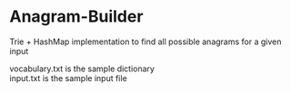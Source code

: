 # Anagram-Builder
Trie + HashMap implementation to find all possible anagrams for a given input

vocabulary.txt is the sample dictionary <br>
input.txt is the sample input file <br>
